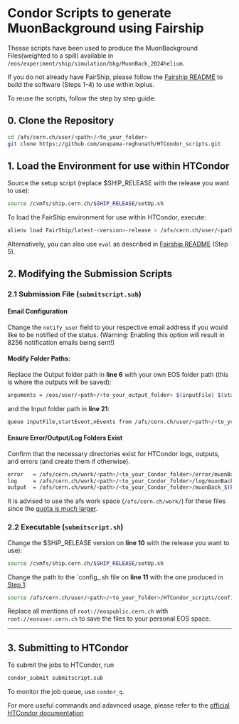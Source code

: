 
# Condor Scripts to generate MuonBackground using Fairship

Thesse scripts have been used to produce the MuonBackground Files(weighted to a spill) available in `/eos/experiment/ship/simulation/bkg/MuonBack_2024helium`. 

If you do not already have FairShip, please follow the [Fairship README](https://github.com/ShipSoft/FairShip?tab=readme-ov-file#build-instructions-using-cvmfs) to build the software (Steps 1-4) to use within lxplus.

To reuse the scripts, follow the step by step guide:

## 0. Clone the Repository

```bash
cd /afs/cern.ch/user/<path>/<to_your_folder>
git clone https://github.com/anupama-reghunath/HTCondor_scripts.git
```

## 1. Load the Environment for use within HTCondor

Source the setup script (replace \$SHIP_RELEASE with the release you want to use):
```bash
source /cvmfs/ship.cern.ch/$SHIP_RELEASE/setUp.sh
```
To load the FairShip environment for use within HTCondor, execute:
```bash
alienv load FairShip/latest-<version>-release > /afs/cern.ch/user/<path>/<to_your_folder>/HTCondor_scripts/config_<version>.sh
```
Alternatively, you can also use `eval` as described in [Fairship README](https://github.com/ShipSoft/FairShip?tab=readme-ov-file#build-instructions-using-cvmfs) (Step 5).

## 2. Modifying the Submission Scripts

### 2.1  Submission File (`submitscript.sub`)

#### Email Configuration
Change the `notify_user` field to your respective email address if you would like to be notified of the status. 
(Warning: Enabling this option will result in 8256 notification emails being sent!)

#### Modify Folder Paths:

Replace the Output folder path in **line 6** with your own EOS folder path (this is where the outputs will be saved):
```bash
arguments = /eos/user/<path>/<to_your_output_folder> $(inputFile) $(startEvent) $(nEvents) $(Process) $(ClusterId) 
```
and the Input folder path in **line 21**:
```bash
queue inputFile,startEvent,nEvents from /afs/cern.ch/user/<path>/<to_your_folder>/HTCondor_scripts/MuonBack/inputfile_list_1spill.txt
```

#### Ensure Error/Output/Log Folders Exist

Confirm that the necessary directories exist for HTCondor logs, outputs, and errors (and create them if otherwise).
```bash
error   = /afs/cern.ch/work/<path>/<to_your_Condor_folder>/error/muonBack_$(Process).err
log     = /afs/cern.ch/work/<path>/<to_your_Condor_folder>/log/muonBack_$(Process).log
output  = /afs/cern.ch/work/<path>/<to_your_Condor_folder>/muonBack_$(Process).out
```
It is advised to use the afs work space (`/afs/cern.ch/work/`) for these files since the [quota is much larger](https://resources.web.cern.ch/resources/Manage/ListServices.aspx).
### 2.2 Executable (`submitscript.sh`)

Change the \$SHiP_RELEASE version on **line 10** with the release you want to use):
```bash
source /cvmfs/ship.cern.ch/$SHIP_RELEASE/setUp.sh
```
Change the path to the `config_<version>.sh file on **line 11** with the one produced in [Step 1](https://github.com/anupama-reghunath/HTCondor_scripts/new/main/MuonBack#1-load-the-environment-for-use-within-htcondor):
```bash
source /afs/cern.ch/user/<path>/<to_your_folder>/HTCondor_scripts/config_<version>.sh
```
Replace all mentions of  `root://eospublic.cern.ch` with `root://eosuser.cern.ch` to save the files to your personal EOS space.

---

## 3. Submitting to HTCondor
To submit the jobs to HTCondor, run
```bash
condor_submit submitscript.sub
```
To monitor the job queue, use `condor_q`. 

For more useful commands and adavnced usage, please refer to the [official HTCondor documentation](https://htcondor.readthedocs.io/en/latest/)




